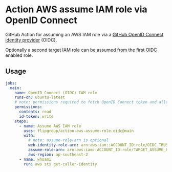 # Action AWS assume IAM role via OpenID Connect

GitHub Action for assuming an AWS IAM role via a [GitHub OpenID Connect identity provider](https://docs.github.com/en/actions/deployment/security-hardening-your-deployments/about-security-hardening-with-openid-connect) (OIDC).

Optionally a second target IAM role can be assumed from the first OIDC enabled role.

## Usage

```yaml
jobs:
  main:
    name: OpenID Connect (OIDC) IAM role
    runs-on: ubuntu-latest
    # note: permissions required to fetch OpenID Connect token and allow actions/checkout
    permissions:
      contents: read
      id-token: write
    steps:
      - name: Assume AWS IAM role
        uses: flipgroup/action-aws-assume-role-oidc@main
        with:
          # note: assume-role-arn is optional
          web-identity-role-arn: arn:aws:iam::ACCOUNT_ID:role/OIDC_TRUSTED_ROLE
          assume-role-arn: arn:aws:iam::ACCOUNT_ID:role/TARGET_ASSUME_ROLE
          aws-region: ap-southeast-2
      - name: whoami
        run: aws sts get-caller-identity
```
